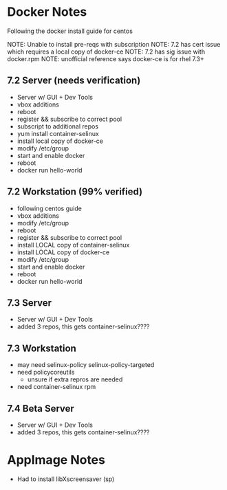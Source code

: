 # Docker Notes

Following the docker install guide for centos

NOTE: Unable to install pre-reqs with subscription
NOTE: 7.2 has cert issue which requires a local
      copy of docker-ce
NOTE: 7.2 has sig issue with docker.rpm
NOTE: unofficial reference says docker-ce is for rhel 7.3+

## 7.2 Server (needs verification)
   - Server w/ GUI + Dev Tools
   - vbox additions 
   - reboot
   - register && subscribe to correct pool
   - subscript to additional repos
   - yum install container-selinux
   - install local copy of docker-ce
   - modify /etc/group
   - start and enable docker
   - reboot
   - docker run hello-world

## 7.2 Workstation (99% verified)
   - following centos guide
   - vbox additions
   - modify /etc/group
   - reboot
   - register && subscribe to correct pool
   - install LOCAL copy of container-selinux
   - install LOCAL copy of docker-ce
   - modify /etc/group
   - start and enable docker
   - reboot
   - docker run hello-world

## 7.3 Server
   - Server w/ GUI + Dev Tools
   - added 3 repos,  this gets container-selinux????

## 7.3 Workstation
   - may need selinux-policy selinux-policy-targeted
   - need policycoreutils
      - unsure if extra repros are needed
   - need container-selinux rpm

## 7.4 Beta Server
   - Server w/ GUI + Dev Tools
   - added 3 repos,  this gets container-selinux????

# AppImage Notes
  - Had to install libXscreensaver (sp)






